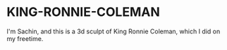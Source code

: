 # KING-RONNIE-COLEMAN
I'm Sachin, and this is a 3d sculpt of  King Ronnie Coleman, which I did on my freetime.
